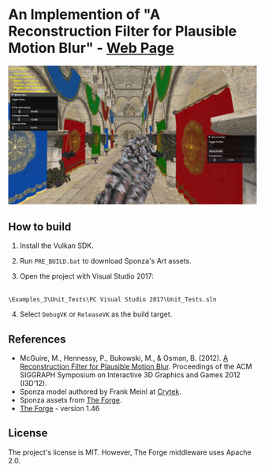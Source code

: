 
# An Implemention of "A Reconstruction Filter for Plausible Motion Blur" - [Web Page](https://aminaliari.github.io/posts/motionblur/)

  

[![IMAGE ALT TEXT HERE](header.png)](https://aminaliari.github.io/posts/motionblur)

  

## How to build

1. Install the Vulkan SDK.

2. Run `PRE_BUILD.bat` to download Sponza's Art assets.

3. Open the project with Visual Studio 2017:

```

\Examples_3\Unit_Tests\PC Visual Studio 2017\Unit_Tests.sln

```
4. Select `DebugVK` or `ReleaseVK` as the build target.

  

## References

- McGuire, M., Hennessy, P., Bukowski, M., & Osman, B. (2012). [A Reconstruction Filter for Plausible Motion Blur](https://casual-effects.com/research/McGuire2012Blur/index.html). Proceedings of the ACM SIGGRAPH Symposium on Interactive 3D Graphics and Games 2012 (I3D’12).
- Sponza model authored by Frank Meinl at [Crytek](https://www.crytek.com).
- Sponza assets from [The Forge](https://github.com/ConfettiFX/The-Forge).
- [The Forge](https://github.com/ConfettiFX/The-Forge) - version 1.46
  

## License

The project's license is MIT. However, The Forge middleware uses Apache 2.0.
